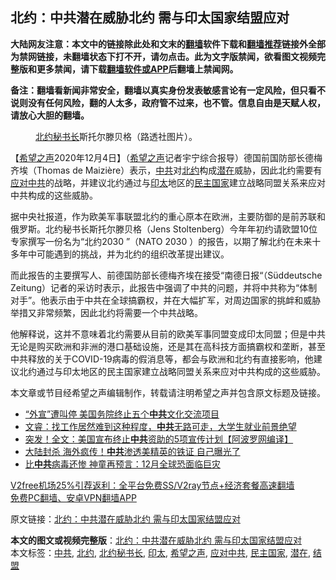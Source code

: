  <h2>北约：中共潜在威胁北约 需与印太国家结盟应对</h2> <p class="notice"><b>大陆网友注意：本文中的链接除此处和文末的<a href="https://github.com/bannedbook/fanqiang" >翻墙</a>软件下载和<a href="https://github.com/killgcd/justmysocks/blob/master/README.md">翻墙推荐</a>链接外全部为禁网链接，未翻墙状态下打不开，请勿点击。此为文字版禁闻，欲看图文视频完整版和更多禁闻，请下载<a href="https://github.com/bannedbook/fanqiang">翻墙软件或APP</a>后翻墙上禁闻网。</p><p>备注：翻墙看新闻非常安全，翻墙以真实身份发表敏感言论有一定风险，但只看不说则没有任何风险，翻的人太多，政府管不过来，也不管。信息自由是天赋人权，请放心大胆的翻墙。</b></p>  <div class="entry"> <figure><figcaption><a href="https://www.bannedbook.org/bnews/tag/%E5%8C%97%E7%BA%A6%E7%A7%98%E4%B9%A6%E9%95%BF/" class="st_tag internal_tag" rel="tag" title="标签 北约秘书长 下的日志">北约秘书长</a>斯托尔滕贝格（路透社图片）。</figcaption></figure> <p>【<span class='wp_keywordlink_affiliate'><a href="https://www.soundofhope.org" title="希望之声" target="_blank">希望之声</a></span>2020年12月4日】（<a href="https://www.bannedbook.org/bnews/tag/%e5%b8%8c%e6%9c%9b%e4%b9%8b%e5%a3%b0/" class="st_tag internal_tag" rel="tag" title="标签 希望之声 下的日志">希望之声</a>记者宇宁综合报导）德国前国防部长德梅齐埃（Thomas de Maizière）表示，<a href="https://www.bannedbook.org/bnews/tag/%e4%b8%ad%e5%85%b1/" class="st_tag internal_tag" rel="tag" title="标签 中共 下的日志">中共</a>对<a href="https://www.bannedbook.org/bnews/tag/%e5%8c%97%e7%ba%a6/" class="st_tag internal_tag" rel="tag" title="标签 北约 下的日志">北约</a>构成<a href="https://www.bannedbook.org/bnews/tag/%E6%BD%9C%E5%9C%A8/" class="st_tag internal_tag" rel="tag" title="标签 潜在 下的日志">潜在</a>威胁，因此北约需要有<a href="https://www.bannedbook.org/bnews/tag/%E5%BA%94%E5%AF%B9%E4%B8%AD%E5%85%B1/" class="st_tag internal_tag" rel="tag" title="标签 应对中共 下的日志">应对中共</a>的战略，并建议北约通过与<a href="https://www.bannedbook.org/bnews/tag/%E5%8D%B0%E5%A4%AA/" class="st_tag internal_tag" rel="tag" title="标签 印太 下的日志">印太</a>地区的<a href="https://www.bannedbook.org/bnews/tag/%e6%b0%91%e4%b8%bb%e5%9b%bd%e5%ae%b6/" class="st_tag internal_tag" rel="tag" title="标签 民主国家 下的日志">民主国家</a>建立战略同盟关系来应对中共构成的这些威胁。</p> <p>据中央社报道，作为欧美军事联盟北约的重心原本在欧洲，主要防御的是前苏联和俄罗斯。北约秘书长斯托尔滕贝格（Jens Stoltenberg）今年年初约请欧盟10位专家撰写一份名为“北约2030 ”（NATO 2030 ）的报告，以期了解北约在未来十多年中可能遇到的挑战，并为北约的组织改革提出建议。</p>  <p>而此报告的主要撰写人、前德国防部长德梅齐埃在接受“南德日报“（Süddeutsche Zeitung）记者的采访时表示，此报告中强调了中共的问题，并将中共称为“体制对手”。他表示由于中共在全球搞霸权，并在大幅扩军，对周边国家的挑衅和威胁举措又非常频繁，因此北约将需要一个中共战略。</p> <p>他解释说，这并不意味着北约需要从目前的欧美军事同盟变成印太同盟；但是中共无论是购买欧洲和非洲的港口基础设施，还是其在高科技方面搞霸权和垄断，甚至中共释放的关于COVID-19病毒的假消息等，都会与欧洲和北约有直接影响，他建议北约通过与印太地区的民主国家建立战略同盟关系来应对中共构成的这些威胁。</p>  <p>本文章或节目经希望之声编辑制作，转载请注明希望之声并包含原文标题及链接。</p> <ul class='op-related-articles' title='相关阅读'> <li><a href='https://www.bannedbook.org/bnews/comments/20201205/1442564.html' target='_blank'>“外宣”遭叫停 美国务院终止五个<b>中共</b>文化交流项目</a></li> <li><a href='https://www.bannedbook.org/bnews/bannedvideo/20201205/1442558.html' target='_blank'>文睿：找工作居然难到这种程度，<b>中共</b>无路可走，大学生就业前景绝望</a></li> <li><a href='https://www.bannedbook.org/bnews/cnnews/20201205/1442549.html' target='_blank'>突发！全文：美国宣布终止<b>中共</b>资助的5项宣传计划【阿波罗网编译】</a></li> <li><a href='https://www.bannedbook.org/bnews/cnnews/20201205/1442548.html' target='_blank'>大陆封杀 海外疯传！<b>中共</b>渗透美精英的铁证 自己曝光了</a></li> <li><a href='https://www.bannedbook.org/bnews/lifebaike/20201205/1442512.html' target='_blank'>比<b>中共</b>病毒还惨 神童再预言：12月全球恐面临巨灾</a></li> </ul> <p class="texttj"> <a href="https://github.com/bannedbook/fanqiang/wiki/V2ray%E6%9C%BA%E5%9C%BA" target="_blank">V2free机场25%引荐返利：全平台免费SS/V2ray节点+经济套餐高速翻墙</a><br/> <a href="https://github.com/bannedbook/fanqiang/wiki/%E7%A6%81%E9%97%BB%E7%BD%91%E5%AE%89%E5%8D%93%E7%BF%BB%E5%A2%99%E6%96%B0%E9%97%BBAPP" target="_blank">免费PC翻墙、安卓VPN翻墙APP</a></p><p>原文链接：<a class="src_link"  href="https://www.soundofhope.org/post/449881" target="_blank">北约：中共潜在威胁北约 需与印太国家结盟应对</a></p> <a name='sharetosocial'></a>       <div><b>本文的图文或视频完整版</b>：<a href='https://www.bannedbook.org/bnews/comments/20201205/1442572.html'>北约：中共潜在威胁北约 需与印太国家结盟应对</a></div>  </div><!--END ENTRY--> <div class="postfooter"> <div>本文标签：<a href="https://www.bannedbook.org/bnews/tag/%e4%b8%ad%e5%85%b1/" rel="tag">中共</a>, <a href="https://www.bannedbook.org/bnews/tag/%e5%8c%97%e7%ba%a6/" rel="tag">北约</a>, <a href="https://www.bannedbook.org/bnews/tag/%E5%8C%97%E7%BA%A6%E7%A7%98%E4%B9%A6%E9%95%BF/" rel="tag">北约秘书长</a>, <a href="https://www.bannedbook.org/bnews/tag/%E5%8D%B0%E5%A4%AA/" rel="tag">印太</a>, <a href="https://www.bannedbook.org/bnews/tag/%e5%b8%8c%e6%9c%9b%e4%b9%8b%e5%a3%b0/" rel="tag">希望之声</a>, <a href="https://www.bannedbook.org/bnews/tag/%E5%BA%94%E5%AF%B9%E4%B8%AD%E5%85%B1/" rel="tag">应对中共</a>, <a href="https://www.bannedbook.org/bnews/tag/%e6%b0%91%e4%b8%bb%e5%9b%bd%e5%ae%b6/" rel="tag">民主国家</a>, <a href="https://www.bannedbook.org/bnews/tag/%E6%BD%9C%E5%9C%A8/" rel="tag">潜在</a>, <a href="https://www.bannedbook.org/bnews/tag/%E7%BB%93%E7%9B%9F/" rel="tag">结盟</a></div>  </div><!--END POSTFOOTER--> 